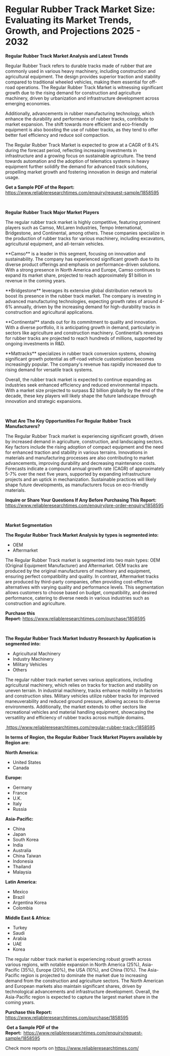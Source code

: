<p><h1>Regular Rubber Track Market Size: Evaluating its Market Trends, Growth, and Projections 2025 - 2032</h1></p><p><strong>Regular Rubber Track Market Analysis and Latest Trends</strong></p>
<p><p>Regular Rubber Track refers to durable tracks made of rubber that are commonly used in various heavy machinery, including construction and agricultural equipment. The design provides superior traction and stability compared to traditional wheeled vehicles, making them essential for off-road operations. The Regular Rubber Track Market is witnessing significant growth due to the rising demand for construction and agriculture machinery, driven by urbanization and infrastructure development across emerging economies.</p><p>Additionally, advancements in rubber manufacturing technology, which enhance the durability and performance of rubber tracks, contribute to market expansion. The shift towards more efficient and eco-friendly equipment is also boosting the use of rubber tracks, as they tend to offer better fuel efficiency and reduce soil compaction. </p><p>The Regular Rubber Track Market is expected to grow at a CAGR of 9.4% during the forecast period, reflecting increasing investments in infrastructure and a growing focus on sustainable agriculture. The trend towards automation and the adoption of telematics systems in heavy equipment further solidify the demand for advanced track solutions, propelling market growth and fostering innovation in design and material usage.</p></p>
<p><strong>Get a Sample PDF of the Report:&nbsp;</strong> <a href="https://www.reliableresearchtimes.com/enquiry/request-sample/1858595?utm_campaign=2627&utm_medium=2&utm_source=Github&utm_content=ia&utm_term=12042025&utm_id=regular-rubber-track">https://www.reliableresearchtimes.com/enquiry/request-sample/1858595</a></p>
<p>&nbsp;</p>
<p><strong>Regular Rubber Track Major Market Players</strong></p>
<p><p>The regular rubber track market is highly competitive, featuring prominent players such as Camso, McLaren Industries, Tempo International, Bridgestone, and Continental, among others. These companies specialize in the production of rubber tracks for various machinery, including excavators, agricultural equipment, and all-terrain vehicles.</p><p>**Camso** is a leader in this segment, focusing on innovation and sustainability. The company has experienced significant growth due to its diverse product offerings and emphasis on performance-driven solutions. With a strong presence in North America and Europe, Camso continues to expand its market share, projected to reach approximately $1 billion in revenue in the coming years.</p><p>**Bridgestone** leverages its extensive global distribution network to boost its presence in the rubber track market. The company is investing in advanced manufacturing technologies, expecting growth rates of around 4-6% annually, driven by the increasing demand for high-durability tracks in construction and agricultural applications.</p><p>**Continental** stands out for its commitment to quality and innovation. With a diverse portfolio, it is anticipating growth in demand, particularly in sectors like agriculture and construction machinery. Continental’s revenues for rubber tracks are projected to reach hundreds of millions, supported by ongoing investments in R&D.</p><p>**Mattracks** specializes in rubber track conversion systems, showing significant growth potential as off-road vehicle customization becomes increasingly popular. The company's revenue has rapidly increased due to rising demand for versatile track systems.</p><p>Overall, the rubber track market is expected to continue expanding as industries seek enhanced efficiency and reduced environmental impacts. With a market size projected to surpass $2 billion globally by the end of the decade, these key players will likely shape the future landscape through innovation and strategic expansions.</p></p>
<p>&nbsp;</p>
<p><strong>What Are The Key Opportunities For Regular Rubber Track Manufacturers?</strong></p>
<p><p>The Regular Rubber Track market is experiencing significant growth, driven by increased demand in agriculture, construction, and landscaping sectors. Key factors include the rising adoption of compact equipment and the need for enhanced traction and stability in various terrains. Innovations in materials and manufacturing processes are also contributing to market advancements, improving durability and decreasing maintenance costs. Forecasts indicate a compound annual growth rate (CAGR) of approximately 5-7% over the next five years, supported by expanding infrastructure projects and an uptick in mechanization. Sustainable practices will likely shape future developments, as manufacturers focus on eco-friendly materials.</p></p>
<p><strong>Inquire or Share Your Questions If Any Before Purchasing This Report:</strong> <a href="https://www.reliableresearchtimes.com/enquiry/pre-order-enquiry/1858595?utm_campaign=2627&utm_medium=2&utm_source=Github&utm_content=ia&utm_term=12042025&utm_id=regular-rubber-track">https://www.reliableresearchtimes.com/enquiry/pre-order-enquiry/1858595</a></p>
<p>&nbsp;</p>
<p><strong>Market Segmentation</strong></p>
<p><strong>The Regular Rubber Track Market Analysis by types is segmented into:</strong></p>
<p><ul><li>OEM</li><li>Aftermarket</li></ul></p>
<p><p>The Regular Rubber Track market is segmented into two main types: OEM (Original Equipment Manufacturer) and Aftermarket. OEM tracks are produced by the original manufacturers of machinery and equipment, ensuring perfect compatibility and quality. In contrast, Aftermarket tracks are produced by third-party companies, often providing cost-effective alternatives with varying quality and performance levels. This segmentation allows customers to choose based on budget, compatibility, and desired performance, catering to diverse needs in various industries such as construction and agriculture.</p></p>
<p><strong>Purchase this Report:&nbsp;</strong><a href="https://www.reliableresearchtimes.com/purchase/1858595?utm_campaign=2627&utm_medium=2&utm_source=Github&utm_content=ia&utm_term=12042025&utm_id=regular-rubber-track">https://www.reliableresearchtimes.com/purchase/1858595</a></p>
<p>&nbsp;</p>
<p><strong>The Regular Rubber Track Market Industry Research by Application is segmented into:</strong></p>
<p><ul><li>Agricultural Machinery</li><li>Industry Machinery</li><li>Military Vehicles</li><li>Others</li></ul></p>
<p><p>The regular rubber track market serves various applications, including agricultural machinery, which relies on tracks for traction and stability on uneven terrain. In industrial machinery, tracks enhance mobility in factories and construction sites. Military vehicles utilize rubber tracks for improved maneuverability and reduced ground pressure, allowing access to diverse environments. Additionally, the market extends to other sectors like recreational vehicles and material handling equipment, showcasing the versatility and efficiency of rubber tracks across multiple domains.</p></p>
<p><a href="https://www.reliableresearchtimes.com/regular-rubber-track-r1858595?utm_campaign=2627&utm_medium=2&utm_source=Github&utm_content=ia&utm_term=12042025&utm_id=regular-rubber-track">&nbsp;https://www.reliableresearchtimes.com/regular-rubber-track-r1858595</a></p>
<p><strong>In terms of Region, the Regular Rubber Track Market Players available by Region are:</strong></p>
<p>
    <p> <strong> North America: </strong>
        <ul>
            <li>United States</li>
            <li>Canada</li>
        </ul>
        </p> 
    <p> <strong> Europe: </strong>
        <ul>
            <li>Germany</li>
            <li>France</li>
            <li>U.K.</li>
            <li>Italy</li>
            <li>Russia</li>
        </ul>
        </p> 
    <p> <strong> Asia-Pacific: </strong>
        <ul>
            <li>China</li>
            <li>Japan</li>
            <li>South Korea</li>
            <li>India</li>
            <li>Australia</li>
            <li>China Taiwan</li>
            <li>Indonesia</li>
            <li>Thailand</li>
            <li>Malaysia</li>
        </ul>
        </p> 
    <p> <strong> Latin America: </strong>
        <ul>
            <li>Mexico</li>
            <li>Brazil</li>
            <li>Argentina Korea</li>
            <li>Colombia</li>
        </ul>
        </p> 
    <p> <strong> Middle East & Africa: </strong>
        <ul>
            <li>Turkey</li>
            <li>Saudi</li>
            <li>Arabia</li>
            <li>UAE</li>
            <li>Korea</li>
        </ul>
    </p>
    </p>
<p><p>The regular rubber track market is experiencing robust growth across various regions, with notable expansion in North America (25%), Asia-Pacific (35%), Europe (20%), the USA (10%), and China (10%). The Asia-Pacific region is projected to dominate the market due to increasing demand from the construction and agriculture sectors. The North American and European markets also maintain significant shares, driven by technological advancements and infrastructure development. Overall, the Asia-Pacific region is expected to capture the largest market share in the coming years.</p></p>
<p><strong>Purchase this Report: </strong><a href="https://www.reliableresearchtimes.com/purchase/1858595?utm_campaign=2627&utm_medium=2&utm_source=Github&utm_content=ia&utm_term=12042025&utm_id=regular-rubber-track">https://www.reliableresearchtimes.com/purchase/1858595</a></p>
<p>&nbsp;<strong>Get a Sample PDF of the Report:&nbsp;&nbsp;</strong><a href="https://www.reliableresearchtimes.com/enquiry/request-sample/1858595?utm_campaign=2627&utm_medium=2&utm_source=Github&utm_content=ia&utm_term=12042025&utm_id=regular-rubber-track">https://www.reliableresearchtimes.com/enquiry/request-sample/1858595</a></p>
<p><strong></strong></p>
<p>Check more reports on <a href="https://www.reliableresearchtimes.com/?utm_campaign=2627&utm_medium=2&utm_source=Github&utm_content=ia&utm_term=12042025&utm_id=regular-rubber-track">https://www.reliableresearchtimes.com/</a></p>